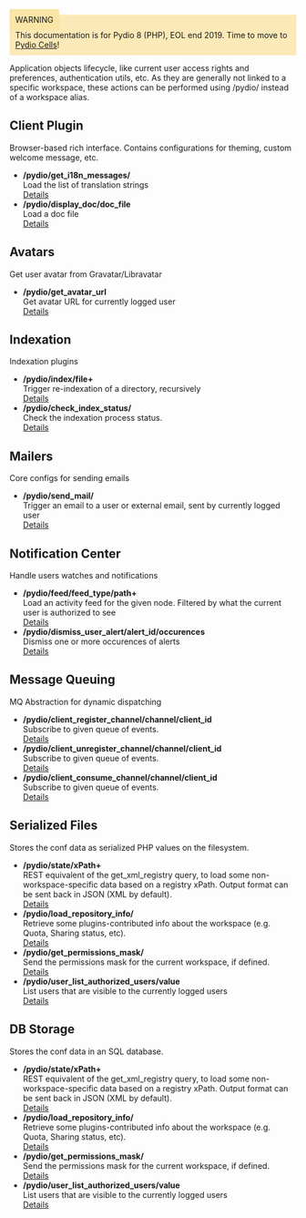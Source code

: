 <div style="background-color: #fbe9b7;font-size: 14px;">
<span style="background-color: #fae4a6;padding: 10px;">WARNING</span>
<span style="padding: 10px;display: inline-block;">This documentation is for Pydio 8 (PHP), EOL end 2019. Time to move to <a href="https://pydio.com/en/docs/cells/v2/quick-start">Pydio Cells</a>!</span>
</div>

Application objects lifecycle, like current user access rights and preferences, authentication utils, etc. As they are generally not linked to a specific workspace, these actions can be performed using /pydio/ instead of a workspace alias.



## Client Plugin  
Browser-based rich interface. Contains configurations for theming, custom welcome message, etc.


- **/pydio/get_i18n_messages/**  
  Load the list of translation strings  
  [Details](https://pydio.com/en/docs/references/pydio-api#!/gui.ajax/get_i18n_messages_post_0)
- **/pydio/display_doc/doc_file**  
  Load a doc file  
  [Details](https://pydio.com/en/docs/references/pydio-api#!/gui.ajax/display_doc_post_1)

## Avatars  
Get user avatar from Gravatar/Libravatar


- **/pydio/get_avatar_url**  
  Get avatar URL for currently logged user  
  [Details](https://pydio.com/en/docs/references/pydio-api#!/action.avatar/get_avatar_url_post_0)

## Indexation  
Indexation plugins


- **/pydio/index/file+**  
  Trigger re-indexation of a directory, recursively  
  [Details](https://pydio.com/en/docs/references/pydio-api#!/core.index/index_post_0)
- **/pydio/check_index_status/**  
  Check the indexation process status.  
  [Details](https://pydio.com/en/docs/references/pydio-api#!/core.index/checkIndexStatus_post_1)

## Mailers  
Core configs for sending emails


- **/pydio/send_mail/**  
  Trigger an email to a user or external email, sent by currently logged user  
  [Details](https://pydio.com/en/docs/references/pydio-api#!/core.mailer/send_mail_post_0)

## Notification Center  
Handle users watches and notifications


- **/pydio/feed/feed_type/path+**  
  Load an activity feed for the given node. Filtered by what the current user is authorized to see  
  [Details](https://pydio.com/en/docs/references/pydio-api#!/core.notifications/feed_post_0)
- **/pydio/dismiss_user_alert/alert_id/occurences**  
  Dismiss one or more occurences of alerts  
  [Details](https://pydio.com/en/docs/references/pydio-api#!/core.notifications/dismiss_user_alert_post_1)

## Message Queuing  
MQ Abstraction for dynamic dispatching


- **/pydio/client_register_channel/channel/client_id**  
  Subscribe to given queue of events.  
  [Details](https://pydio.com/en/docs/references/pydio-api#!/core.mq/client_register_channel_post_0)
- **/pydio/client_unregister_channel/channel/client_id**  
  Subscribe to given queue of events.  
  [Details](https://pydio.com/en/docs/references/pydio-api#!/core.mq/client_unregister_channel_post_1)
- **/pydio/client_consume_channel/channel/client_id**  
  Subscribe to given queue of events.  
  [Details](https://pydio.com/en/docs/references/pydio-api#!/core.mq/client_consume_channel_post_2)

## Serialized Files  
Stores the conf data as serialized PHP values on the filesystem.


- **/pydio/state/xPath+**  
  REST equivalent of the get_xml_registry query, to load some non-workspace-specific data based on a registry xPath. Output format can be sent back in JSON (XML by default).  
  [Details](https://pydio.com/en/docs/references/pydio-api#!/conf.serial/getAccountData_post_0)
- **/pydio/load_repository_info/**  
  Retrieve some plugins-contributed info about the workspace (e.g. Quota, Sharing status, etc).  
  [Details](https://pydio.com/en/docs/references/pydio-api#!/conf.serial/load_repository_info_post_1)
- **/pydio/get_permissions_mask/**  
  Send the permissions mask for the current workspace, if defined.  
  [Details](https://pydio.com/en/docs/references/pydio-api#!/conf.serial/get_permissions_mask_post_2)
- **/pydio/user_list_authorized_users/value**  
  List users that are visible to the currently logged users  
  [Details](https://pydio.com/en/docs/references/pydio-api#!/conf.serial/user_list_authorized_users_post_3)

## DB Storage  
Stores the conf data in an SQL database.


- **/pydio/state/xPath+**  
  REST equivalent of the get_xml_registry query, to load some non-workspace-specific data based on a registry xPath. Output format can be sent back in JSON (XML by default).  
  [Details](https://pydio.com/en/docs/references/pydio-api#!/conf.sql/getAccountData_post_0)
- **/pydio/load_repository_info/**  
  Retrieve some plugins-contributed info about the workspace (e.g. Quota, Sharing status, etc).  
  [Details](https://pydio.com/en/docs/references/pydio-api#!/conf.sql/load_repository_info_post_1)
- **/pydio/get_permissions_mask/**  
  Send the permissions mask for the current workspace, if defined.  
  [Details](https://pydio.com/en/docs/references/pydio-api#!/conf.sql/get_permissions_mask_post_2)
- **/pydio/user_list_authorized_users/value**  
  List users that are visible to the currently logged users  
  [Details](https://pydio.com/en/docs/references/pydio-api#!/conf.sql/user_list_authorized_users_post_3)